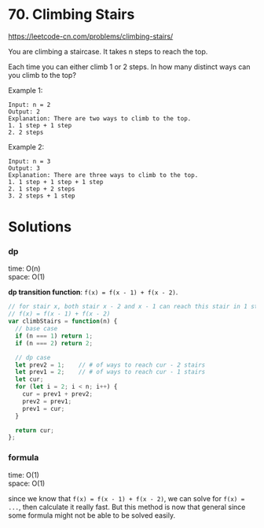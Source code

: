 # 70. Climbing Stairs
https://leetcode-cn.com/problems/climbing-stairs/

You are climbing a staircase. It takes n steps to reach the top.

Each time you can either climb 1 or 2 steps. In how many distinct ways can you climb to the top?

Example 1:
```
Input: n = 2
Output: 2
Explanation: There are two ways to climb to the top.
1. 1 step + 1 step
2. 2 steps
```
Example 2:
```
Input: n = 3
Output: 3
Explanation: There are three ways to climb to the top.
1. 1 step + 1 step + 1 step
2. 1 step + 2 steps
3. 2 steps + 1 step
```

# Solutions
### dp
time: O(n)  
space: O(1)  

**dp transition function**: `f(x) = f(x - 1) + f(x - 2)`.
```ts
// for stair x, both stair x - 2 and x - 1 can reach this stair in 1 step, so
// f(x) = f(x - 1) + f(x - 2)
var climbStairs = function(n) {
  // base case
  if (n === 1) return 1;
  if (n === 2) return 2;

  // dp case
  let prev2 = 1;    // # of ways to reach cur - 2 stairs
  let prev1 = 2;    // # of ways to reach cur - 1 stairs
  let cur;
  for (let i = 2; i < n; i++) {
    cur = prev1 + prev2;
    prev2 = prev1;
    prev1 = cur;
  }

  return cur;
};
```

### formula
time: O(1)  
space: O(1)  

since we know that `f(x) = f(x - 1) + f(x - 2)`, we can solve for `f(x) = ...`, then calculate it really fast. But this method is now that general since some formula might not be able to be solved easily.